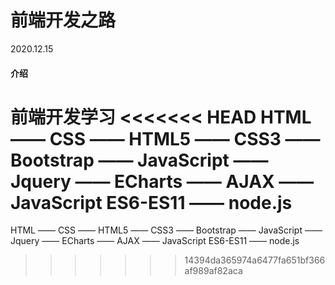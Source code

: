 # 前端开发之路
2020.12.15

#### 介绍
前端开发学习
<<<<<<< HEAD
HTML —— CSS —— HTML5 —— CSS3 —— Bootstrap —— JavaScript —— Jquery —— ECharts —— AJAX —— JavaScript ES6-ES11 —— node.js
=======
HTML —— CSS —— HTML5 —— CSS3 —— Bootstrap —— JavaScript —— Jquery —— ECharts —— AJAX —— JavaScript ES6-ES11 —— node.js 

>>>>>>> 14394da365974a6477fa651bf366af989af82aca
